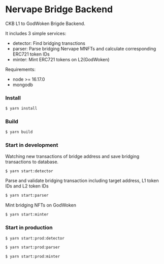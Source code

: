 # Nervape Bridge Backend

CKB L1 to GodWoken Brigde Backend.

It includes 3 simple services: 

- detector: Find bridging transctions
- parser: Parse bridging Nervape MNFTs and calculate corresponding ERC721 token IDs
- minter: Mint ERC721 tokens on L2(GodWoken)

Requirements:

- node >= 16.17.0
- mongodb

### Install

```sh
$ yarn install
```

### Build

```sh
$ yarn build
```

### Start in development

Watching new transactions of bridge address and save bridging transactions to database.

```sh
$ yarn start:detector
```

Parse and validate bridging transaction including target address, L1 token IDs and L2 token IDs

```sh
$ yarn start:parser
```

Mint bridging NFTs on GodWoken

```sh
$ yarn start:minter
```

### Start in production


```sh
$ yarn start:prod:detector
```

```sh
$ yarn start:prod:parser
```

```sh
$ yarn start:prod:minter
```
